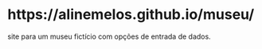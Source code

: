 <h1> https://alinemelos.github.io/museu/ </h1>
<p> site para um museu fictício com opções de entrada de dados. </p>
